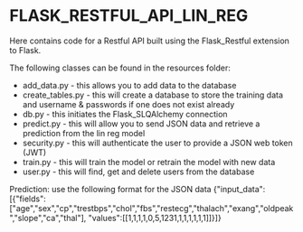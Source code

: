 # FLASK_RESTFUL_API_LIN_REG

Here contains code for a Restful API built using the Flask_Restful extension to Flask. 

The following classes can be found in the resources folder:
- add_data.py - this allows you to add data to the database
- create_tables.py - this will create a database to store the training data and username & passwords if one does not exist already
- db.py - this initiates the Flask_SLQAlchemy connection
- predict.py - this will allow you to send JSON data and retrieve a prediction from the lin reg model
- security.py - this will authenticate the user to provide a JSON web token (JWT)
- train.py - this will train the model or retrain the model with new data
- user.py - this will find, get and delete users from the database

Prediction: use the following format for the JSON data
{"input_data":[{"fields":["age","sex","cp","trestbps","chol","fbs","restecg","thalach","exang","oldpeak","slope","ca","thal"],
                                  "values":[[1,1,1,1,0,5,1231,1,1,1,1,1,1]]}]}
